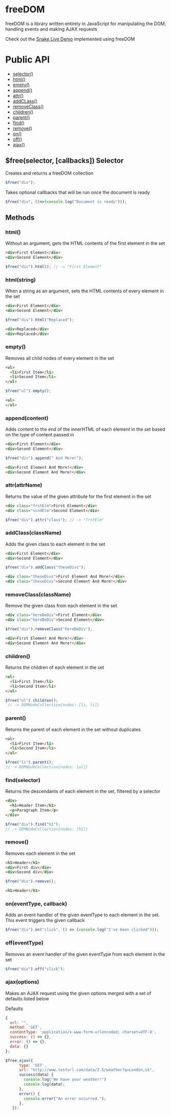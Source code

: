 # freeDOM
freeDOM is a library written entirely in JavaScript for manipulating the DOM, handling events and making AJAX requests

Check out the [Snake Live Demo](http://jpshugrue.com/freeSNAKE/) implemented using freeDOM

# Public API

* [selector()](#freeselector-callbacks-selector)
* [html()](#html)
* [empty()](#empty)
* [append()](#appendcontent)
* [attr()](#attrattrname)
* [addCLass()](#addclassclassname)
* [removeClass()](#removeclassclassname)
* [children()](#children)
* [parent()](#parent)
* [find()](#findselector)
* [remove()](#remove)
* [on()](#oneventtype-callback)
* [off()](#offeventtype)
* [ajax()](#ajaxoptions)

## $free(selector, [callbacks]) Selector

Creates and returns a freeDOM collection

```javascript
$free("div");
```

Takes optional callbacks that will be run once the document is ready

```javascript
$free("div", ()=>(console.log("Document is ready")));
```

## Methods

### html()

Without an argument, gets the HTML contents of the first element in the set

```html
<div>First Element</div>
<div>Second Element</div>
```
```javascript
$free("div").html(); // -> "First Element"
```

### html(string)

When a string as an argument, sets the HTML contents of every element in the set

```html
<div>First Element</div>
<div>Second Element</div>
```
```javascript
$free("div").html("Replaced");
```
```html
<div>Replaced</div>
<div>Replaced</div>
```

### empty()

Removes all child nodes of every element in the set

```html
<ul>
  <li>First Item</li>
  <li>Second Item</li>
</ul>
```
```javascript
$free("ul").empty();
```
```html
<ul>
</ul>
```

### append(content)

Adds content to the end of the innerHTML of each element in the set based on the type of content passed in

```html
<div>First Element</div>
<div>Second Element</div>
```
```javascript
$free("div").append(" And More!");
```
```html
<div>First Element And More!</div>
<div>Second Element And More!</div>
```

### attr(attrName)

Returns the value of the given attribute for the first element in the set

```html
<div class="frstElm">First Element</div>
<div class="scndElm">Second Element</div>
```
```javascript
$free("div").attr("class"); // -> "frstElm"
```

### addClass(className)

Adds the given class to each element in the set

```html
<div>First Element</div>
<div>Second Element</div>
```
```javascript
$free("div").addClass("theseDivs");
```
```html
<div class="theseDivs">First Element And More!</div>
<div class="theseDivs">Second Element And More!</div>
```

### removeClass(className)

Remove the given class from each element in the set

```html
<div class="hereBeDiv">First Element</div>
<div class="hereBeDiv">Second Element</div>
```
```javascript
$free("div").removeClass("hereBeDiv");
```
```html
<div>First Element And More!</div>
<div>Second Element And More!</div>
```

### children()

Returns the children of each element in the set

```html
<ul>
  <li>First Item</li>
  <li>Second Item</li>
</ul>
```
```javascript
$free("ul").children();
 // -> DOMNodeCollection{nodes: [li, li]}
```

### parent()

Returns the parent of each element in the set without duplicates

```html
<ul>
  <li>First Item</li>
  <li>Second Item</li>
</ul>
```
```javascript
$free("li").parent();
// -> DOMNodeCollection{nodes: [ul]}
```

### find(selector)

Returns the descendants of each element in the set, filtered by a selector

```html
<div>
  <h1>Header Item</h1>
  <p>Paragraph Item</p>
</div>
```
```javascript
$free("div").find("h1");
// -> DOMNodeCollection{nodes: [h1]}
```

### remove()

Removes each element in the set

```html
<h1>Header</h1>
<div>First div</div>
<div>Second div</div>
```
```javascript
$free("div").remove();
```
```html
<h1>Header</h1>
```

### on(eventType, callback)

Adds an event handler of the given eventType to each element in the set. This event triggers the given callback

```javascript
$free("div").on("click", () => (console.log("I've been clicked")));
```

### off(eventType)

Removes an event handler of the given eventType from each element in the set

```javascript
$free("div").off("click");
```

### ajax(options)

Makes an AJAX request using the given options merged with a set of defaults listed below

Defaults
```javascript
{
  url: "",
  method: 'GET',
  contentType: 'application/x-www-form-urlencoded; charset=UTF-8',
  success: () => {},
  error: () => {},
  data: {}
};
```
```javascript
$free.ajax({
      type: 'GET',
      url: "http://www.testurl.com/data/2.5/weather?q=London,uk",
      success(data) {
        console.log("We have your weather!")
        console.log(data);
      },
      error() {
        console.error("An error occurred.");
      },
   });
```
